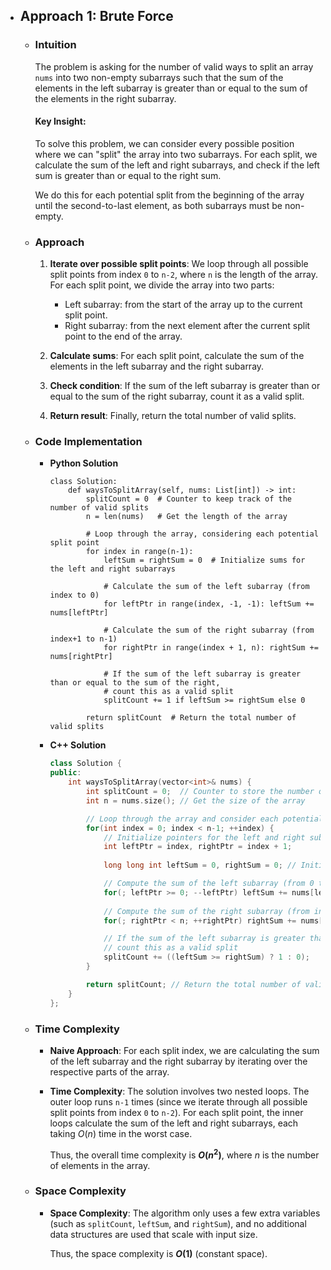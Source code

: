 - ## Approach 1: Brute Force

    - ### Intuition
        The problem is asking for the number of valid ways to split an array `nums` into two non-empty subarrays such that the sum of the elements in the left subarray is greater than or equal to the sum of the elements in the right subarray.

        #### Key Insight:
        To solve this problem, we can consider every possible position where we can "split" the array into two subarrays. For each split, we calculate the sum of the left and right subarrays, and check if the left sum is greater than or equal to the right sum.

        We do this for each potential split from the beginning of the array until the second-to-last element, as both subarrays must be non-empty.

    - ### Approach
        1. **Iterate over possible split points**: 
        We loop through all possible split points from index `0` to `n-2`, where `n` is the length of the array. For each split point, we divide the array into two parts:
            - Left subarray: from the start of the array up to the current split point.
            - Right subarray: from the next element after the current split point to the end of the array.
        
        2. **Calculate sums**: 
        For each split point, calculate the sum of the elements in the left subarray and the right subarray.

        3. **Check condition**: 
        If the sum of the left subarray is greater than or equal to the sum of the right subarray, count it as a valid split.

        4. **Return result**: 
        Finally, return the total number of valid splits.

    - ### Code Implementation
        - **Python Solution**
            ```python3 []
            class Solution:
                def waysToSplitArray(self, nums: List[int]) -> int:
                    splitCount = 0  # Counter to keep track of the number of valid splits
                    n = len(nums)   # Get the length of the array

                    # Loop through the array, considering each potential split point
                    for index in range(n-1):
                        leftSum = rightSum = 0  # Initialize sums for the left and right subarrays
                        
                        # Calculate the sum of the left subarray (from index to 0)
                        for leftPtr in range(index, -1, -1): leftSum += nums[leftPtr]
                        
                        # Calculate the sum of the right subarray (from index+1 to n-1)
                        for rightPtr in range(index + 1, n): rightSum += nums[rightPtr]
                        
                        # If the sum of the left subarray is greater than or equal to the sum of the right,
                        # count this as a valid split
                        splitCount += 1 if leftSum >= rightSum else 0

                    return splitCount  # Return the total number of valid splits
            ```
        - **C++ Solution**
            ```cpp []
            class Solution {
            public:
                int waysToSplitArray(vector<int>& nums) {
                    int splitCount = 0;  // Counter to store the number of valid splits
                    int n = nums.size(); // Get the size of the array

                    // Loop through the array and consider each potential split point
                    for(int index = 0; index < n-1; ++index) {
                        // Initialize pointers for the left and right subarrays
                        int leftPtr = index, rightPtr = index + 1;
                        
                        long long int leftSum = 0, rightSum = 0; // Initialize sums of the left and right subarrays

                        // Compute the sum of the left subarray (from 0 to index)
                        for(; leftPtr >= 0; --leftPtr) leftSum += nums[leftPtr];
                        
                        // Compute the sum of the right subarray (from index+1 to n-1)
                        for(; rightPtr < n; ++rightPtr) rightSum += nums[rightPtr];

                        // If the sum of the left subarray is greater than or equal to the right,
                        // count this as a valid split
                        splitCount += ((leftSum >= rightSum) ? 1 : 0);
                    }

                    return splitCount; // Return the total number of valid splits
                }
            };
            ```

    - ### Time Complexity
        - **Naive Approach**: For each split index, we are calculating the sum of the left subarray and the right subarray by iterating over the respective parts of the array.
        - **Time Complexity**: The solution involves two nested loops. The outer loop runs `n-1` times (since we iterate through all possible split points from index `0` to `n-2`). For each split point, the inner loops calculate the sum of the left and right subarrays, each taking $O(n)$ time in the worst case.

            Thus, the overall time complexity is **$O(n^2)$**, where $n$ is the number of elements in the array.

    - ### Space Complexity
        - **Space Complexity**: The algorithm only uses a few extra variables (such as `splitCount`, `leftSum`, and `rightSum`), and no additional data structures are used that scale with input size.
        
            Thus, the space complexity is **$O(1)$** (constant space).